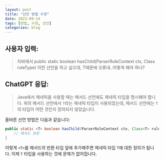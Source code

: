 ```yaml
---
layout: post
title: "선언 방법 수정"
date: 2023-09-14
tags: [방법, 수정, 선언]
categories: blog
---
```


## 사용자 입력:
> 자바에서 public static boolean hasChild(ParserRuleContext ctx, Class<T> ruleType)  이런 선언을 하고 싶으데, T때문에 오류네..어떻게 해야 하나?

## ChatGPT 응답:
> Java에서 제네릭을 사용할 때는 메서드 선언에도 제네릭 타입을 명시해야 합니다. 위의 메서드 선언에서 `T`라는 제네릭 타입이 사용되었는데, 메서드 선언에는 `T`의 타입이 어떤 것인지 정의되지 않았습니다.

올바른 선언 방법은 다음과 같습니다:

```java
public static <T> boolean hasChild(ParserRuleContext ctx, Class<T> ruleType) {
    // 메서드 본문
}
```

이렇게 `<T>`를 메서드의 반환 타입 앞에 추가해주면 제네릭 타입 `T`에 대한 정의가 됩니다. 이제 `T` 타입을 사용하는 것에 문제가 없어집니다.

